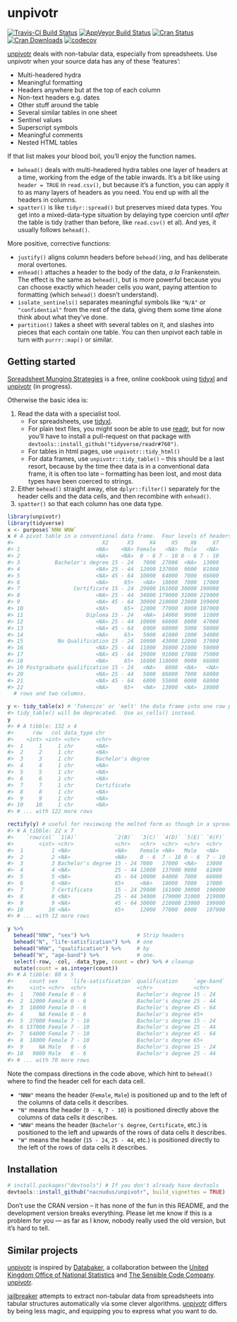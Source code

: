 
<!-- README.md is generated from README.Rmd. Please edit that file -->

# unpivotr

[![Travis-CI Build
Status](https://travis-ci.org/nacnudus/unpivotr.svg?branch=master)](https://travis-ci.org/nacnudus/unpivotr)
[![AppVeyor Build
Status](https://ci.appveyor.com/api/projects/status/github/nacnudus/unpivotr?branch=master&svg=true)](https://ci.appveyor.com/project/nacnudus/unpivotr)
[![Cran
Status](http://www.r-pkg.org/badges/version/unpivotr)](https://CRAN.R-project.org/package=unpivotr)
[![Cran
Downloads](https://cranlogs.r-pkg.org/badges/unpivotr)](https://www.r-pkg.org/pkg/unpivotr)
[![codecov](https://codecov.io/github/nacnudus/unpivotr/coverage.svg?branch=master)](https://codecov.io/gh/nacnudus/unpivotr)

[unpivotr](https://github.com/nacnudus/unpivotr) deals with non-tabular
data, especially from spreadsheets. Use unpivotr when your source data
has any of these ‘features’:

  - Multi-headered hydra
  - Meaningful formatting
  - Headers anywhere but at the top of each column
  - Non-text headers e.g. dates
  - Other stuff around the table
  - Several similar tables in one sheet
  - Sentinel values
  - Superscript symbols
  - Meaningful comments
  - Nested HTML tables

If that list makes your blood boil, you’ll enjoy the function names.

  - `behead()` deals with multi-headered hydra tables one layer of
    headers at a time, working from the edge of the table inwards. It’s
    a bit like using `header = TRUE` in `read.csv()`, but because it’s a
    function, you can apply it to as many layers of headers as you need.
    You end up with all the headers in columns.
  - `spatter()` is like `tidyr::spread()` but preserves mixed data
    types. You get into a mixed-data-type situation by delaying type
    coercion until *after* the table is tidy (rather than before, like
    `read.csv()` et al). And yes, it usually follows `behead()`.

More positive, corrective functions:

  - `justify()` aligns column headers before `behead()`ing, and has
    deliberate moral overtones.
  - `enhead()` attaches a header to the body of the data, *a la*
    Frankenstein. The effect is the same as `behead()`, but is more
    powerful because you can choose exactly which header cells you want,
    paying attention to formatting (which `behead()` doesn’t
    understand).
  - `isolate_sentinels()` separates meaningful symbols like `"N/A"` or
    `"confidential"` from the rest of the data, giving them some time
    alone think about what they’ve done.
  - `partition()` takes a sheet with several tables on it, and slashes
    into pieces that each contain one table. You can then unpivot each
    table in turn with `purrr::map()` or similar.

## Getting started

[Spreadsheet Munging
Strategies](https://nacnudus.github.io/spreadsheet-munging-strategies)
is a free, online cookbook using
[tidyxl](https://github.com/nacnudus/tidyxl) and
[unpivotr](https://github.com/nacnudus/unpivotr) (in progress).

Otherwise the basic idea is:

1.  Read the data with a specialist tool.
      - For spreadsheets, use
        [tidyxl](https://nacnudus.github.io/tidyxl).
      - For plain text files, you might soon be able to use
        [readr](https://readr.tidyverse.org), but for now you’ll have to
        install a pull-request on that package with
        `devtools::install_github("tidyverse/readr#760")`.
      - For tables in html pages, use `unpivotr::tidy_html()`
      - For data frames, use `unpivotr::tidy_table()` – this should be a
        last resort, because by the time thee data is in a conventional
        data frame, it is often too late – formatting has been lost, and
        most data types have been coerced to strings.
2.  Either `behead()` straight away, else `dplyr::filter()` separately
    for the header cells and the data cells, and then recombine with
    `enhead()`.
3.  `spatter()` so that each column has one data type.

<!-- end list -->

``` r
library(unpivotr)
library(tidyverse)
x <- purpose$`NNW WNW`
x # A pivot table in a conventional data frame.  Four levels of headers, in two
#>                            X2      X3     X4     X5    X6     X7
#> 1                        <NA>    <NA> Female   <NA>  Male   <NA>
#> 2                        <NA>    <NA>  0 - 6 7 - 10 0 - 6 7 - 10
#> 3           Bachelor's degree 15 - 24   7000  27000  <NA>  13000
#> 4                        <NA> 25 - 44  12000 137000  9000  81000
#> 5                        <NA> 45 - 64  10000  64000  7000  66000
#> 6                        <NA>     65+   <NA>  18000  7000  17000
#> 7                 Certificate 15 - 24  29000 161000 30000 190000
#> 8                        <NA> 25 - 44  34000 179000 31000 219000
#> 9                        <NA> 45 - 64  30000 210000 23000 199000
#> 10                       <NA>     65+  12000  77000  8000 107000
#> 11                    Diploma 15 - 24   <NA>  14000  9000  11000
#> 12                       <NA> 25 - 44  10000  66000  8000  47000
#> 13                       <NA> 45 - 64   6000  68000  5000  58000
#> 14                       <NA>     65+   5000  41000  1000  34000
#> 15           No Qualification 15 - 24  10000  43000 12000  37000
#> 16                       <NA> 25 - 44  11000  36000 21000  50000
#> 17                       <NA> 45 - 64  19000  91000 17000  75000
#> 18                       <NA>     65+  16000 118000  9000  66000
#> 19 Postgraduate qualification 15 - 24   <NA>   6000  <NA>   <NA>
#> 20                       <NA> 25 - 44   5000  86000  7000  60000
#> 21                       <NA> 45 - 64   6000  55000  6000  68000
#> 22                       <NA>     65+   <NA>  13000  <NA>  18000
  # rows and two columns.

y <- tidy_table(x) # 'Tokenize' or 'melt' the data frame into one row per cell
#> tidy_table() will be deprecated.  Use as_cells() instead.
y
#> # A tibble: 132 x 4
#>      row   col data_type chr              
#>    <int> <int> <chr>     <chr>            
#>  1     1     1 chr       <NA>             
#>  2     2     1 chr       <NA>             
#>  3     3     1 chr       Bachelor's degree
#>  4     4     1 chr       <NA>             
#>  5     5     1 chr       <NA>             
#>  6     6     1 chr       <NA>             
#>  7     7     1 chr       Certificate      
#>  8     8     1 chr       <NA>             
#>  9     9     1 chr       <NA>             
#> 10    10     1 chr       <NA>             
#> # ... with 122 more rows

rectify(y) # useful for reviewing the melted form as though in a spreadsheet
#> # A tibble: 22 x 7
#>    `row/col` `1(A)`            `2(B)`  `3(C)` `4(D)` `5(E)` `6(F)`
#>        <int> <chr>             <chr>   <chr>  <chr>  <chr>  <chr> 
#>  1         1 <NA>              <NA>    Female <NA>   Male   <NA>  
#>  2         2 <NA>              <NA>    0 - 6  7 - 10 0 - 6  7 - 10
#>  3         3 Bachelor's degree 15 - 24 7000   27000  <NA>   13000 
#>  4         4 <NA>              25 - 44 12000  137000 9000   81000 
#>  5         5 <NA>              45 - 64 10000  64000  7000   66000 
#>  6         6 <NA>              65+     <NA>   18000  7000   17000 
#>  7         7 Certificate       15 - 24 29000  161000 30000  190000
#>  8         8 <NA>              25 - 44 34000  179000 31000  219000
#>  9         9 <NA>              45 - 64 30000  210000 23000  199000
#> 10        10 <NA>              65+     12000  77000  8000   107000
#> # ... with 12 more rows

y %>%
  behead("NNW", "sex") %>%               # Strip headers
  behead("N", "life-satisfication") %>%  # one
  behead("WNW", "qualification") %>%     # by
  behead("W", "age-band") %>%            # one.
  select(-row, -col, -data_type, count = chr) %>% # cleanup
  mutate(count = as.integer(count))
#> # A tibble: 80 x 5
#>     count sex    `life-satisfication` qualification     `age-band`
#>     <int> <chr>  <chr>                <chr>             <chr>     
#>  1   7000 Female 0 - 6                Bachelor's degree 15 - 24   
#>  2  12000 Female 0 - 6                Bachelor's degree 25 - 44   
#>  3  10000 Female 0 - 6                Bachelor's degree 45 - 64   
#>  4     NA Female 0 - 6                Bachelor's degree 65+       
#>  5  27000 Female 7 - 10               Bachelor's degree 15 - 24   
#>  6 137000 Female 7 - 10               Bachelor's degree 25 - 44   
#>  7  64000 Female 7 - 10               Bachelor's degree 45 - 64   
#>  8  18000 Female 7 - 10               Bachelor's degree 65+       
#>  9     NA Male   0 - 6                Bachelor's degree 15 - 24   
#> 10   9000 Male   0 - 6                Bachelor's degree 25 - 44   
#> # ... with 70 more rows
```

Note the compass directions in the code above, which hint to `behead()`
where to find the header cell for each data cell.

  - `"NNW"` means the header (`Female`, `Male`) is positioned up and to
    the left of the columns of data cells it describes.
  - `"N"` means the header (`0 - 6`, `7 - 10`) is positioned directly
    above the columns of data cells it describes.
  - `"WNW"` means the header (`Bachelor's degree`, `Certificate`, etc.)
    is positioned to the left and upwards of the rows of data cells it
    describes.
  - `"W"` means the header (`15 - 24`, `25 - 44`, etc.) is positioned
    directly to the left of the rows of data cells it describes.

## Installation

``` r
# install.packages("devtools") # If you don't already have devtools
devtools::install_github("nacnudus/unpivotr", build_vignettes = TRUE)
```

Don’t use the CRAN version – it has none of the fun in this README, and
the development version breaks everything. Please let me know if this is
a problem for you — as far as I know, nobody really used the old
version, but it’s hard to tell.

## Similar projects

[unpivotr](https://github.com/nacnudus/unpivotr) is inspired by
[Databaker](https://github.com/sensiblecodeio/databaker), a
collaboration between the [United Kingdom Office of National
Statistics](http://ons.gov.uk) and [The Sensible Code
Company](https://sensiblecode.io/).
[unpivotr](https://github.com/nacnudus/unpivotr).

[jailbreaker](https://github.com/rsheets/jailbreakr) attempts to extract
non-tabular data from spreadsheets into tabular structures automatically
via some clever algorithms.
[unpivotr](https://github.com/nacnudus/unpivotr) differs by being less
magic, and equipping you to express what you want to do.
